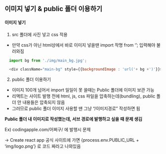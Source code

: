 ## 이미지 넣기 & public 폴더 이용하기

<h4>이미지 넣기</h4>

1. src 폴더에 사진 넣고 css 적용

- 만약 css가 아닌 html상에서 바로 이미지 넣을땐 import 작명 from ‘’; 입력해야 불러와짐

```javaScript
  import bg from './img/main_bg.jpg';

  <div className="main-bg" style={{backgroundImage : 'url('+ bg +')'}}></div> //변수 중간에 문자 넣을 때 + 기호 사용
```

2. public 폴더 이용하기

- 이미지 100개 넘어서 import 일일이 못 쓸때는 Public 폴더에 이미지 보관 가능
- 리액트는 사이트 발행 전에 html, js, css 파일을 압축하는데(bundling), public 폴더 안 내용들은 압축되지 않음
- 그러므로 public 폴더 이미지 사용할 땐 그냥 “/이미지경로” 작성하면 됨

<strong>Public 폴더 내 이미지로 작성했는데, 서브 경로에 발행하고 싶을 때 문제 생김</strong>

Ex) codingapple.com/어쩌구/ 에 발행시 문제

-> Create react app 공식 사이트에 가면 {process.env.PUBLIC_URL + ‘img/logo.png’} 로 코드 짜라고 나와있음
